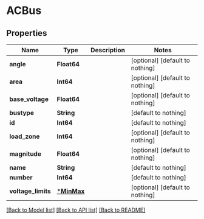 # ACBus


## Properties
Name | Type | Description | Notes
------------ | ------------- | ------------- | -------------
**angle** | **Float64** |  | [optional] [default to nothing]
**area** | **Int64** |  | [optional] [default to nothing]
**base_voltage** | **Float64** |  | [optional] [default to nothing]
**bustype** | **String** |  | [default to nothing]
**id** | **Int64** |  | [default to nothing]
**load_zone** | **Int64** |  | [optional] [default to nothing]
**magnitude** | **Float64** |  | [optional] [default to nothing]
**name** | **String** |  | [default to nothing]
**number** | **Int64** |  | [default to nothing]
**voltage_limits** | [***MinMax**](MinMax.md) |  | [optional] [default to nothing]


[[Back to Model list]](../README.md#models) [[Back to API list]](../README.md#api-endpoints) [[Back to README]](../README.md)


